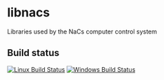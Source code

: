# libnacs

Libraries used by the NaCs computer control system

## Build status

[![Linux Build Status](https://github.com/nacs-lab/libnacs/actions/workflows/linux.yml/badge.svg)](https://github.com/nacs-lab/libnacs/actions/workflows/linux.yml)
[![Windows Build Status](https://github.com/nacs-lab/libnacs/actions/workflows/msys2.yml/badge.svg)](https://github.com/nacs-lab/libnacs/actions/workflows/msys2.yml)
